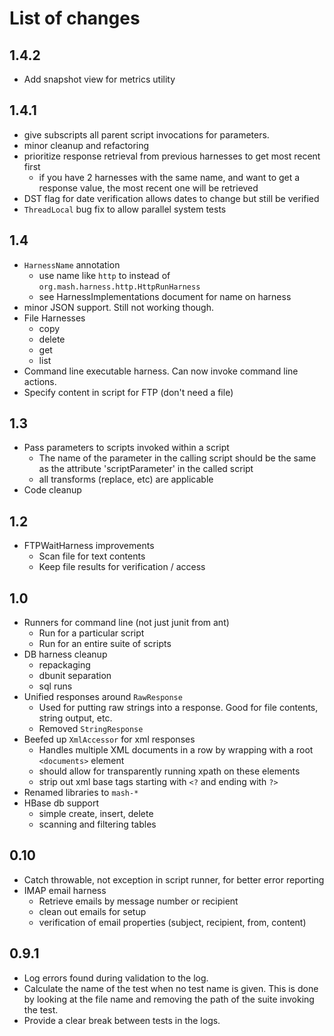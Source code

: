 # List of changes #

## 1.4.2 ##
  * Add snapshot view for metrics utility

## 1.4.1 ##
  * give subscripts all parent script invocations for parameters.
  * minor cleanup and refactoring
  * prioritize response retrieval from previous harnesses to get most recent first
    * if you have 2 harnesses with the same name, and want to get a response value, the most recent one will be retrieved
  * DST flag for date verification allows dates to change but still be verified
  * `ThreadLocal` bug fix to allow parallel system tests

## 1.4 ##
  * `HarnessName` annotation
    * use name like `http` to instead of `org.mash.harness.http.HttpRunHarness`
    * see HarnessImplementations document for name on harness
  * minor JSON support.  Still not working though.
  * File Harnesses
    * copy
    * delete
    * get
    * list
  * Command line executable harness.  Can now invoke command line actions.
  * Specify content in script for FTP (don't need a file)

## 1.3 ##
  * Pass parameters to scripts invoked within a script
    * The name of the parameter in the calling script should be the same as the attribute 'scriptParameter' in the called script
    * all transforms (replace, etc) are applicable
  * Code cleanup

## 1.2 ##
  * FTPWaitHarness improvements
    * Scan file for text contents
    * Keep file results for verification / access

## 1.0 ##
  * Runners for command line (not just junit from ant)
    * Run for a particular script
    * Run for an entire suite of scripts
  * DB harness cleanup
    * repackaging
    * dbunit separation
    * sql runs
  * Unified responses around `RawResponse`
    * Used for putting raw strings into a response.  Good for file contents, string output, etc.
    * Removed `StringResponse`
  * Beefed up `XmlAccessor` for xml responses
    * Handles multiple XML documents in a row by wrapping with a root `<documents>` element
    * should allow for transparently running xpath on these elements
    * strip out xml base tags starting with `<?` and ending with `?>`
  * Renamed libraries to `mash-*`
  * HBase db support
    * simple create, insert, delete
    * scanning and filtering tables


## 0.10 ##
  * Catch throwable, not exception in script runner, for better error reporting
  * IMAP email harness
    * Retrieve emails by message number or recipient
    * clean out emails for setup
    * verification of email properties (subject, recipient, from, content)


## 0.9.1 ##
  * Log errors found during validation to the log.
  * Calculate the name of the test when no test name is given.  This is done by looking at the file name and removing the path of the suite invoking the test.
  * Provide a clear break between tests in the logs.